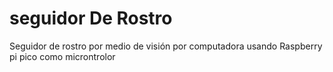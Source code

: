# seguidor De Rostro
Seguidor de rostro por medio de visión por computadora usando Raspberry pi pico como microntrolor
